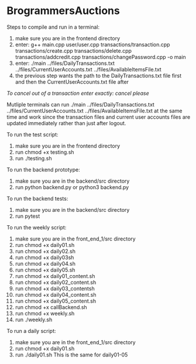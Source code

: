 # BrogrammersAuctions

Steps to compile and run in a terminal:

1. make sure you are in the frontend directory
2. enter:  g++ main.cpp user/user.cpp transactions/transaction.cpp transactions/create.cpp transactions/delete.cpp transactions/addcredit.cpp transactions/changePassword.cpp -o main
3. enter: ./main ../files/DailyTransactions.txt ../files/CurrentUserAccounts.txt ../files/AvailableItemsFile.txt
4. the previous step wants the path to the DailyTransactions.txt file first and then the CurrentUserAccounts.txt file after

*To cancel out of a transaction enter exactly: cancel please*

Mutliple terminals can run ./main ../files/DailyTransactions.txt ../files/CurrentUserAccounts.txt ../files/AvailableItemsFile.txt at the same time and work since the transaction files and current user accounts files are updated immediately rather than just after logout.

To run the test script:
1. make sure you are in the frontend directory
2. run chmod +x testing.sh
3. run ./testing.sh

To run the backend prototype:
1. make sure you are in the backend/src directory
2. run python backend.py or python3 backend.py

To run the backend tests:
1. make sure you are in the backend/src directory
2. run pytest

To run the weekly script:

1. make sure you are in the front_end_1/src directory
2. run chmod +x daily01.sh
3. run chmod +x daily02.sh
4. run chmod +x daily03sh
5. run chmod +x daily04.sh
6. run chmod +x daily05.sh
7. run chmod +x daily01_content.sh
8. run chmod +x daily02_content.sh
9. run chmod +x daily03_contentsh
10. run chmod +x daily04_content.sh
11. run chmod +x daily05_content.sh
12. run chmod +x callBackend.sh
13. run chmod +x weekly.sh
14. run ./weekly.sh

To run a daily script:
1. make sure you are in the front_end_1/src directory
2. run chmod +x daily01.sh
3. run ./daily01.sh
This is the same for daily01-05
